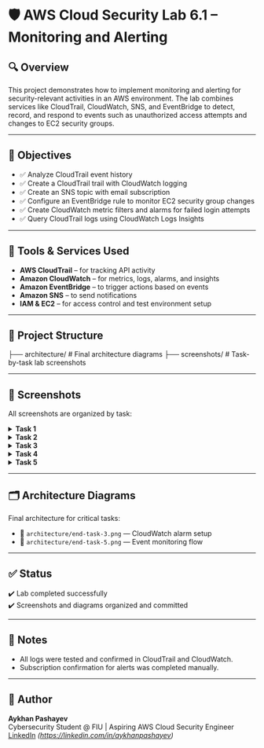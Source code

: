 # 🛡️ AWS Cloud Security Lab 6.1 – Monitoring and Alerting

## 🔍 Overview
This project demonstrates how to implement monitoring and alerting for security-relevant activities in an AWS environment. The lab combines services like CloudTrail, CloudWatch, SNS, and EventBridge to detect, record, and respond to events such as unauthorized access attempts and changes to EC2 security groups.

---

## 🎯 Objectives

- ✅ Analyze CloudTrail event history
- ✅ Create a CloudTrail trail with CloudWatch logging
- ✅ Create an SNS topic with email subscription
- ✅ Configure an EventBridge rule to monitor EC2 security group changes
- ✅ Create CloudWatch metric filters and alarms for failed login attempts
- ✅ Query CloudTrail logs using CloudWatch Logs Insights

---

## 🧪 Tools & Services Used

- **AWS CloudTrail** – for tracking API activity
- **Amazon CloudWatch** – for metrics, logs, alarms, and insights
- **Amazon EventBridge** – to trigger actions based on events
- **Amazon SNS** – to send notifications
- **IAM & EC2** – for access control and test environment setup

---

## 📂 Project Structure

├── architecture/ # Final architecture diagrams
├── screenshots/ # Task-by-task lab screenshots



---

## 📸 Screenshots

All screenshots are organized by task:

<details>
  <summary><strong>Task 1</strong></summary>

- 📷 Task1(1).png  
- 📷 Task1(2).png  

</details>

<details>
  <summary><strong>Task 2</strong></summary>

- 📷 Task2(1).png  
- 📷 Task2(2).png  

</details>

<details>
  <summary><strong>Task 3</strong></summary>

- 📷 Task3(!).png  
- 📷 Task3(2).png  
- 📷 Task3(3).png  
- 📷 Task3(4).png  

</details>

<details>
  <summary><strong>Task 4</strong></summary>

- 📷 Task4(1).png  
- 📷 Task4(2).png  
- 📷 Task4(3).png  
- 📷 Task4(4).png  

</details>

<details>
  <summary><strong>Task 5</strong></summary>

- 📷 Task5.png  

</details>

---

## 🗂 Architecture Diagrams

Final architecture for critical tasks:

- 🧩 `architecture/end-task-3.png` — CloudWatch alarm setup  
- 🧩 `architecture/end-task-5.png` — Event monitoring flow  

---

## ✅ Status

✔️ Lab completed successfully  
✔️ Screenshots and diagrams organized and committed  

---

## 📌 Notes

- All logs were tested and confirmed in CloudTrail and CloudWatch.  
- Subscription confirmation for alerts was completed manually.  

---

## 🔗 Author
**Aykhan Pashayev**  
Cybersecurity Student @ FIU | Aspiring AWS Cloud Security Engineer
[LinkedIn](#) *(https://linkedin.com/in/aykhanpashayev)*  
